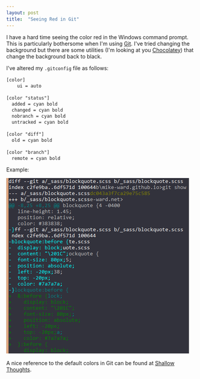 ```yaml
---
layout: post
title:  "Seeing Red in Git"
---
```

I have a hard time seeing the color red in the Windows command prompt.
This is particularly bothersome when I'm using [Git](http://git-scm.com/).
I've tried changing the background but there are some utilities (I'm looking at you [Chocolatey](http://chocolatey.org/))
that change the background back to black.

I've altered my `.gitconfig` file as follows:

    [color]
        ui = auto

    [color "status"]
      added = cyan bold
      changed = cyan bold
      nobranch = cyan bold
      untracked = cyan bold
    
    [color "diff"]
      old = cyan bold
    
    [color "branch"]
      remote = cyan bold

Example:

![image](/cdn/images/blog/2014-10-05-seeing-red-in-git/git-screen-shot.png)

A nice reference to the default colors in Git can be found at [Shallow Thoughts](http://shallowsky.com/blog/programming/gitcolors.html).